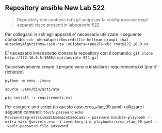 ## Repository ansible New Lab 522

> Repository che contiene tutti gli script per la configurazione degli apparati cisco presenti in laboratorio 522


Per collegarsi in ssh agli apparati e' necessario utilizzare il seguente comando:
`ssh -oKexAlgorithms=+diffie-hellman-group1-sha1 -oHostkeyAlgorithms=+ssh-rsa -oCiphers=+aes256-cbc root@172.16.0.xx`

E' necessario innanzitutto clonare la repository con il comando:
`git clone http://172.16.0.5:3000/root/ansible-522.git`

Successivamente creare il proprio venv e installare i requirements.txt (pip e' richiesto)

`python -m venv ./venv`

`source .venv/bin/activate`

`pip install -r requirements.txt`

Per eseguire uno script (in questo caso crea_vlan_99.yaml) utilizzare i seguenti comandi:
`touch password`
`echo PasswordSegretissimaDiEsempioCambiami > password`
`ansible-playbook --extra-vars @secrets.enc -i inventory.ini playbooks/crea_vlan_99.yaml --vault-password-file password`
